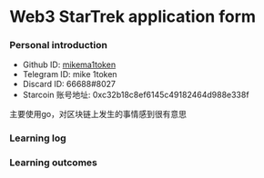 

# Web3 StarTrek application form

### Personal introduction

* Github ID: [mikema1token](https://github.com/mikema1token)
* Telegram ID: mike 1token
* Discard ID: 66688#8027
* Starcoin 账号地址: 0xc32b18c8ef6145c49182464d988e338f


主要使用go，对区块链上发生的事情感到很有意思 

### Learning log

### Learning outcomes